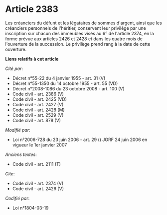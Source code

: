 # Article 2383

Les créanciers du défunt et les légataires de sommes d'argent, ainsi que les créanciers personnels de l'héritier, conservent
leur privilège par une inscription sur chacun des immeubles visés au 6° de l'article 2374, en la forme prévue aux articles
2426 et 2428 et dans les quatre mois de l'ouverture de la succession. Le privilège prend rang à la date de cette ouverture.

**Liens relatifs à cet article**

_Cité par_:

  - Décret n°55-22 du 4 janvier 1955 - art. 31 (V)
  - Décret n°55-1350 du 14 octobre 1955 - art. 55 (VD)
  - Décret n°2008-1086 du 23 octobre 2008 - art. 100 (V)
  - Code civil - art. 2386 (V)
  - Code civil - art. 2425 (VD)
  - Code civil - art. 2427 (V)
  - Code civil - art. 2428 (M)
  - Code civil - art. 2529 (V)
  - Code civil - art. 878 (V)

_Modifié par_:

  - Loi n°2006-728 du 23 juin 2006 - art. 29 () JORF 24 juin 2006 en vigueur le 1er janvier 2007

_Anciens textes_:

  - Code civil - art. 2111 (T)

_Cite_:

  - Code civil - art. 2374 (V)
  - Code civil - art. 2426 (V)

_Codifié par_:

  - Loi n°1804-03-19
